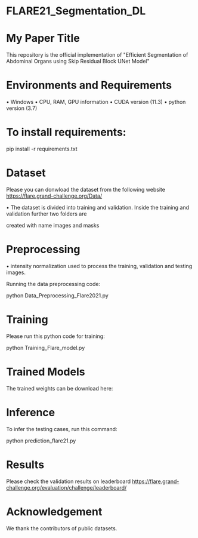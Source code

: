 # FLARE21_Segmentation_DL

# My Paper Title
This repository is the official implementation of "Efficient Segmentation of Abdominal Organs using Skip 
Residual Block UNet Model"
# Environments and Requirements
•	Windows
•	CPU, RAM, GPU information
•	CUDA version (11.3)
•	python version (3.7)
# To install requirements:
pip install -r requirements.txt
# Dataset
Please you can donwload the dataset from the following website
https://flare.grand-challenge.org/Data/

•	The dataset is divided into training and validation. Inside the training and validation further two folders are

created with name images and masks

# Preprocessing
•	intensity normalization used to process the training, validation and testing images.

Running the data preprocessing code:

python Data_Preprocessing_Flare2021.py

# Training
Please run this python code for training:

python Training_Flare_model.py

# Trained Models
The trained weights can be download here:

# Inference
To infer the testing cases, run this command:

python prediction_flare21.py

# Results
Please check the validation results on leaderboard
https://flare.grand-challenge.org/evaluation/challenge/leaderboard/

# Acknowledgement
We thank the contributors of public datasets.
